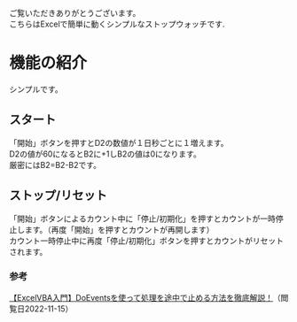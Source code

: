 ご覧いただきありがとうございます。<br>
こちらはExcelで簡単に動くシンプルなストップウォッチです.
# 機能の紹介
シンプルです。<br>

## スタート
「開始」ボタンを押すとD2の数値が１日秒ごとに１増えます。<br>
D2の値が60になるとB2に+1しB2の値は0になります。<br>
厳密にはB2=B2-B2です。<br>

## ストップ/リセット
「開始」ボタンによるカウント中に「停止/初期化」を押すとカウントが一時停止します。（再度「開始」を押すとカウントが再開します）<br>
カウント一時停止中に再度「停止/初期化」ボタンを押すとカウントがリセットされます。

### 参考
<a href=https://www.sejuku.net/blog/69349>【ExcelVBA入門】DoEventsを使って処理を途中で止める方法を徹底解説！</a>（閲覧日2022-11-15）
